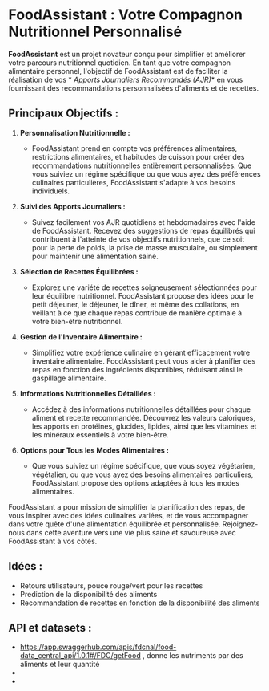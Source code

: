 # FoodAssistant : Votre Compagnon Nutritionnel Personnalisé

**FoodAssistant** est un projet novateur conçu pour simplifier et améliorer votre parcours nutritionnel quotidien. En
tant que votre compagnon alimentaire personnel, l'objectif de FoodAssistant est de faciliter la réalisation de vos *
*Apports Journaliers Recommandés (AJR)** en vous fournissant des recommandations personnalisées d'aliments et de
recettes.

## Principaux Objectifs :

1. **Personnalisation Nutritionnelle :**
    - FoodAssistant prend en compte vos préférences alimentaires, restrictions alimentaires, et habitudes de cuisson
      pour créer des recommandations nutritionnelles entièrement personnalisées. Que vous suiviez un régime spécifique
      ou que vous ayez des préférences culinaires particulières, FoodAssistant s'adapte à vos besoins individuels.

2. **Suivi des Apports Journaliers :**
    - Suivez facilement vos AJR quotidiens et hebdomadaires avec l'aide de FoodAssistant. Recevez des suggestions de
      repas équilibrés qui contribuent à l'atteinte de vos objectifs nutritionnels, que ce soit pour la perte de poids,
      la prise de masse musculaire, ou simplement pour maintenir une alimentation saine.

3. **Sélection de Recettes Équilibrées :**
    - Explorez une variété de recettes soigneusement sélectionnées pour leur équilibre nutritionnel. FoodAssistant
      propose des idées pour le petit déjeuner, le déjeuner, le dîner, et même des collations, en veillant à ce que
      chaque repas contribue de manière optimale à votre bien-être nutritionnel.

4. **Gestion de l'Inventaire Alimentaire :**
    - Simplifiez votre expérience culinaire en gérant efficacement votre inventaire alimentaire. FoodAssistant peut vous
      aider à planifier des repas en fonction des ingrédients disponibles, réduisant ainsi le gaspillage alimentaire.

5. **Informations Nutritionnelles Détaillées :**
    - Accédez à des informations nutritionnelles détaillées pour chaque aliment et recette recommandée. Découvrez les
      valeurs caloriques, les apports en protéines, glucides, lipides, ainsi que les vitamines et les minéraux
      essentiels à votre bien-être.

6. **Options pour Tous les Modes Alimentaires :**
    - Que vous suiviez un régime spécifique, que vous soyez végétarien, végétalien, ou que vous ayez des besoins
      alimentaires particuliers, FoodAssistant propose des options adaptées à tous les modes alimentaires.

FoodAssistant a pour mission de simplifier la planification des repas, de vous inspirer avec des idées culinaires
variées, et de vous accompagner dans votre quête d'une alimentation équilibrée et personnalisée. Rejoignez-nous dans
cette aventure vers une vie plus saine et savoureuse avec FoodAssistant à vos côtés.

## Idées :

- Retours utilisateurs, pouce rouge/vert pour les recettes
- Prediction de la disponibilité des aliments
- Recommandation de recettes en fonction de la disponibilité des aliments

## API et datasets :

- https://app.swaggerhub.com/apis/fdcnal/food-data_central_api/1.0.1#/FDC/getFood , donne les nutriments par des
  aliments et leur quantité
-
- 

